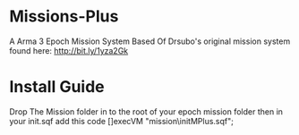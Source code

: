 Missions-Plus
=============

A Arma 3 Epoch Mission System Based Of Drsubo's original mission system found here: http://bit.ly/1yza2Gk


Install Guide
=============
Drop The Mission folder in to the root of your epoch mission folder then in your init.sqf add this code []execVM "mission\initMPlus.sqf";
